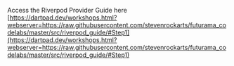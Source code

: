 Access the Riverpod Provider Guide here
[https://dartpad.dev/workshops.html?webserver=https://raw.githubusercontent.com/stevenrockarts/futurama_codelabs/master/src/riverpod_guide/#Step1](https://dartpad.dev/workshops.html?webserver=https://raw.githubusercontent.com/stevenrockarts/futurama_codelabs/master/src/riverpod_guide/#Step1)